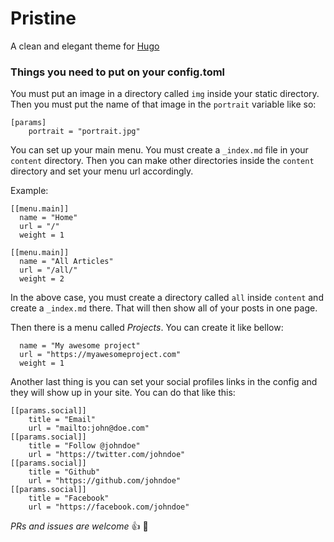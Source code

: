 # Pristine

A clean and elegant theme for [Hugo](https://gohugo.io/)

### Things you need to put on your config.toml

You must put an image in a directory called `img` inside your static directory. Then you must put the name of that image in the `portrait` variable like so:

```
[params]
    portrait = "portrait.jpg"
```

You can set up your main menu. You must create a `_index.md` file in your `content` directory. Then you can make other directories inside the `content` directory and set your menu url accordingly.

Example:

```
[[menu.main]]
  name = "Home"
  url = "/"
  weight = 1

[[menu.main]]
  name = "All Articles"
  url = "/all/"
  weight = 2
```

In the above case, you must create a directory called `all` inside `content` and create a `_index.md` there. That will then show all of your posts in one page.

Then there is a menu called *Projects*. You can create it like bellow:

```
  name = "My awesome project"
  url = "https://myawesomeproject.com"
  weight = 1
```

Another last thing is you can set your social profiles links in the config and they will show up in your site. You can do that like this:

```
[[params.social]]
    title = "Email"
    url = "mailto:john@doe.com"
[[params.social]]
    title = "Follow @johndoe"
    url = "https://twitter.com/johndoe"
[[params.social]]
    title = "Github"
    url = "https://github.com/johndoe"
[[params.social]]
    title = "Facebook"
    url = "https://facebook.com/johndoe"
```

*PRs and issues are welcome* :thumbsup: :pizza:
